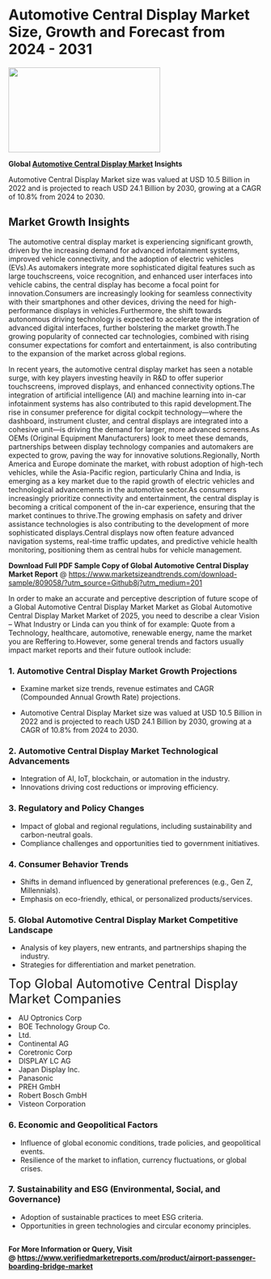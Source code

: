 <H1>Automotive Central Display Market Size, Growth and Forecast from 2024 - 2031</H1><img class="aligncenter size-medium wp-image-584254" src="https://thirdeyenews.in/wp-content/uploads/2024/09/Global-Market-Research-300x168.jpeg" alt="" width="300" height="168" /><p><strong>Global&nbsp;<a href="https://www.marketsizeandtrends.com/download-sample/809058/?utm_source=Github8j?utm_medium=201">Automotive Central Display Market</a> Insights</strong></p><p>Automotive Central Display Market size was valued at USD 10.5 Billion in 2022 and is projected to reach USD 24.1 Billion by 2030, growing at a CAGR of 10.8% from 2024 to 2030.</p><p><h2>Market Growth Insights</h2> <p>The automotive central display market is experiencing significant growth, driven by the increasing demand for advanced infotainment systems, improved vehicle connectivity, and the adoption of electric vehicles (EVs).As automakers integrate more sophisticated digital features such as large touchscreens, voice recognition, and enhanced user interfaces into vehicle cabins, the central display has become a focal point for innovation.Consumers are increasingly looking for seamless connectivity with their smartphones and other devices, driving the need for high-performance displays in vehicles.Furthermore, the shift towards autonomous driving technology is expected to accelerate the integration of advanced digital interfaces, further bolstering the market growth.The growing popularity of connected car technologies, combined with rising consumer expectations for comfort and entertainment, is also contributing to the expansion of the market across global regions.</p> <p>In recent years, the automotive central display market has seen a notable surge, with key players investing heavily in R&D to offer superior touchscreens, improved displays, and enhanced connectivity options.The integration of artificial intelligence (AI) and machine learning into in-car infotainment systems has also contributed to this rapid development.The rise in consumer preference for digital cockpit technology—where the dashboard, instrument cluster, and central displays are integrated into a cohesive unit—is driving the demand for larger, more advanced screens.As OEMs (Original Equipment Manufacturers) look to meet these demands, partnerships between display technology companies and automakers are expected to grow, paving the way for innovative solutions.Regionally, North America and Europe dominate the market, with robust adoption of high-tech vehicles, while the Asia-Pacific region, particularly China and India, is emerging as a key market due to the rapid growth of electric vehicles and technological advancements in the automotive sector.As consumers increasingly prioritize connectivity and entertainment, the central display is becoming a critical component of the in-car experience, ensuring that the market continues to thrive.The growing emphasis on safety and driver assistance technologies is also contributing to the development of more sophisticated displays.Central displays now often feature advanced navigation systems, real-time traffic updates, and predictive vehicle health monitoring, positioning them as central hubs for vehicle management.<p><span class=""><strong>Download Full PDF Sample Copy of Global Automotive Central Display Market Report</strong> @ <a href="https://www.marketsizeandtrends.com/download-sample/809058/?utm_source=Github8j?utm_medium=201" target="_blank">https://www.marketsizeandtrends.com/download-sample/809058/?utm_source=Github8j?utm_medium=201</a></span></p><p>In order to make an accurate and perceptive description of future scope of a Global&nbsp;Automotive Central Display Market Market as Global&nbsp;Automotive Central Display Market Market of 2025, you need to describe a clear Vision &ndash; What Industry or Linda can you think of for example: Quote from a Technology, healthcare, automotive, renewable energy, name the market you are Reffering to.However, some general trends and factors usually impact market reports and their future outlook include:</p><h3>1.&nbsp;<strong>Automotive Central Display Market Growth Projections</strong></h3><ul><li>Examine market size trends, revenue estimates and CAGR (Compounded Annual Growth Rate) projections.</li><li><p>Automotive Central Display Market size was valued at USD 10.5 Billion in 2022 and is projected to reach USD 24.1 Billion by 2030, growing at a CAGR of 10.8% from 2024 to 2030.</p></li></ul><h3>2.&nbsp;<strong>Automotive Central Display Market Technological Advancements</strong></h3><ul><li>Integration of AI, IoT, blockchain, or automation in the industry.</li><li>Innovations driving cost reductions or improving efficiency.</li></ul><h3>3.&nbsp;<strong>Regulatory and Policy Changes</strong></h3><ul><li>Impact of global and regional regulations, including sustainability and carbon-neutral goals.</li><li>Compliance challenges and opportunities tied to government initiatives.</li></ul><h3>4.&nbsp;<strong>Consumer Behavior Trends</strong></h3><ul><li>Shifts in demand influenced by generational preferences (e.g., Gen Z, Millennials).</li><li>Emphasis on eco-friendly, ethical, or personalized products/services.</li></ul><h3>5.&nbsp;<strong>Global Automotive Central Display Market Competitive Landscape</strong></h3><ul><li>Analysis of key players, new entrants, and partnerships shaping the industry.</li><li>Strategies for differentiation and market penetration.</li></ul><p data-pm-slice="1 1 []"><span style="color: inherit; font-family: inherit; font-size: 25px;">Top Global Automotive Central Display Market Companies</span></p><div class="" data-test-id=""><p><li>AU Optronics Corp</li><li> BOE Technology Group Co.</li><li> Ltd.</li><li> Continental AG</li><li> Coretronic Corp</li><li> DISPLAY LC AG</li><li> Japan Display Inc.</li><li> Panasonic</li><li> PREH GmbH</li><li> Robert Bosch GmbH</li><li> Visteon Corporation</li></p></div><h3>6.&nbsp;<strong>Economic and Geopolitical Factors</strong></h3><ul><li>Influence of global economic conditions, trade policies, and geopolitical events.</li><li>Resilience of the market to inflation, currency fluctuations, or global crises.</li></ul><h3>7.&nbsp;<strong>Sustainability and ESG (Environmental, Social, and Governance)</strong></h3><ul><li>Adoption of sustainable practices to meet ESG criteria.</li><li>Opportunities in green technologies and circular economy principles.</li></ul><h2><strong style="font-size: 14px;">For More Information or Query, Visit @&nbsp;</strong><a style="background-color: #ffffff; font-size: 14px;" href="https://www.marketsizeandtrends.com/report/automotive-central-display-market/" target="_blank">https://www.verifiedmarketreports.com/product/airport-passenger-boarding-bridge-market</a></h2>